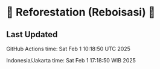 
# 🌳 Reforestation (Reboisasi) 🌲

## Last Updated

GitHub Actions time: Sat Feb  1 10:18:50 UTC 2025

Indonesia/Jakarta time: Sat Feb  1 17:18:50 WIB 2025
